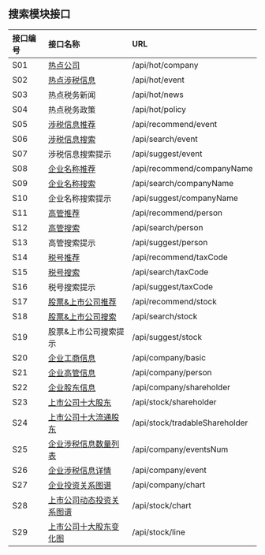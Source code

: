 ## 搜索模块接口

| 接口编号 | 接口名称 | URL |
| :--- | :--- | :--- |
| S01 | [热点公司](/热点公司.md) | /api/hot/company |
| S02 | [热点涉税信息](/热点涉税事件.md) | /api/hot/event |
| S03 | 热点税务新闻 | /api/hot/news |
| S04 | 热点税务政策 | /api/hot/policy |
| S05 | [涉税信息推荐](/涉税信息推荐.md) | /api/recommend/event |
| S06 | [涉税信息搜索](/she-shui-xin-xi-sou-suo.md) | /api/search/event |
| S07 | 涉税信息搜索提示 | /api/suggest/event |
| S08 | [企业名称推荐](/qi-ye-ming-cheng-tui-jian.md) | /api/recommend/companyName |
| S09 | [企业名称搜索](/qi-ye-ming-cheng-sou-suo.md) | /api/search/companyName |
| S10 | 企业名称搜索提示 | /api/suggest/companyName |
| S11 | [高管推荐](/gao-guan-tui-jian.md) | /api/recommend/person |
| S12 | [高管搜索](/s08gao-guan-sou-suo.md) | /api/search/person |
| S13 | 高管搜索提示 | /api/suggest/person |
| S14 | [税号推荐](/shui-hao-tui-jian.md) | /api/recommend/taxCode |
| S15 | [税号搜索](/shui-hao-sou-suo.md) | /api/search/taxCode |
| S16 | 税号搜索提示 | /api/suggest/taxCode |
| S17 | [股票&上市公司推荐](/gu-796826-shang-shi-gong-si-tui-jian.md) | /api/recommend/stock |
| S18 | [股票&上市公司搜索](/gao-guan-sou-suo.md) | /api/search/stock |
| S19 | 股票&上市公司搜索提示 | /api/suggest/stock |
| S20 | [企业工商信息](/s13qi-ye-gong-shang-xin-xi.md) | /api/company/basic |
| S21 | [企业高管信息](/s14qi-ye-gao-guan-xin-xi.md) | /api/company/person |
| S22 | [企业股东信息](/s15qi-ye-gu-dong-xin-xi.md) | /api/company/shareholder |
| S23 | [上市公司十大股东](/s16shang-shi-gong-si-shi-da-gu-dong.md) | /api/stock/shareholder |
| S24 | [上市公司十大流通股东](/s17shang-shi-gong-si-shi-da-liu-tong-gu-dong.md) | /api/stock/tradableShareholder |
| S25 | [企业涉税信息数量列表](/s18qi-ye-she-shui-xin-xi.md) | /api/company/eventsNum |
| S26 | [企业涉税信息详情](/gong-si-she-shui-xin-xi-xiang-qing.md) | /api/company/event |
| S27 | [企业投资关系图谱](/s19gong-si-tou-zi-guan-xi-tu-pu.md) | /api/company/chart |
| S28 | [上市公司动态投资关系图谱](/s20shang-shi-gong-si-dong-tai-tou-zi-guan-xi-tu-pu.md) | /api/stock/chart |
| S29 | [上市公司十大股东变化图](/s21shang-shi-gong-si-shi-da-gu-dong-bian-hua-tu.md) | /api/stock/line |



